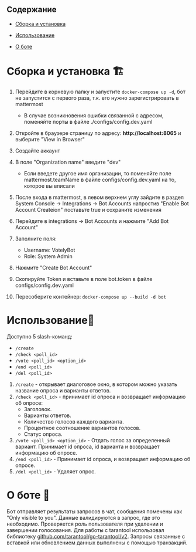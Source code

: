 ## Содержание
- [Сборка и установка](#сборка-и-установка-)

- [Использование](#использование)

- [О боте](#о-боте)

# Сборка и установка 🏗️
1. Перейдите в корневую папку и запустите ```docker-compose up -d```, бот не запустится с первого раза,
т.к. его нужно зарегистрировать в mattermost
   - В случае возникновения ошибки связанной с адресом, поменяйте порты в файле 
   ./configs/config.dev.yaml
2. Откройте в браузере страницу по адресу: **http://localhost:8065** и выберите "View in Browser"
3. Создайте аккаунт
4. В поле  "Organization name" введите "dev"
   - Если введете другое имя организации, то поменяйте поле mattermost.teamName в файле configs/config.dev.yaml на то, которое вы вписали
5. После входа в mattermost, в левом верхнем углу зайдите в раздел System Console -> Integrations
-> Bot Accounts напростив "Enable Bot Account Createion" поставьте true и сохраните изменения
6. Перейдите в integrations -> Bot Accounts и нажмите "Add Bot Account"
7. Заполните поля:
   - Username: VotelyBot
   - Role: System Admin

8. Нажмите "Create Bot Account"
9. Скопируйте Token и вставьте в поле bot.token в файле configs/config.dev.yaml
10. Пересоберите контейнер: ```docker-compose up --build -d bot```

# Использование📱

Доступно 5 slash-команд:
- ```/create```
- ```/check <poll_id>```
- ```/vote <poll_id> <option_id>```
- ```/end <poll_id>```
- ```/del <poll_id>```


1. ```/create``` - открывает диалоговое окно, в котором можно
указать название опроса и варианты ответов.
2. ```/check <poll_id>``` - принимает id опроса и возвращает информацию об опросе: 
   - Заголовок.
   - Варианты ответов.
   - Количество голосов каждого варианта.
   - Процентное соотношение вариантов голосов.
   - Статус опроса.
3. ```/vote <poll_id> <option_id>``` - Отдать голос за определенный вариант. Принимает id опроса, id варианта и возвращает информацию об опросе.
4. ```/end <poll_id>``` - Принимает id опроса, и возвращает информацию об опросе.
5. ```/del <poll_id>``` - Удаляет опрос.

# О боте 🤖
Бот отправляет результаты запросов в чат, сообщения помечены как "Only visible to you". 
Данные валидируются в запрос, где это необходимо. Проверяется роль пользователя при удалении и завершении голосования.
Для работы с tarantool использовал библиотеку [github.com/tarantool/go-tarantool/v2](https://github.com/tarantool/go-tarantool).
Запросы связанные с вставкой или обновлением данных выполнены с помощью транзакций.
